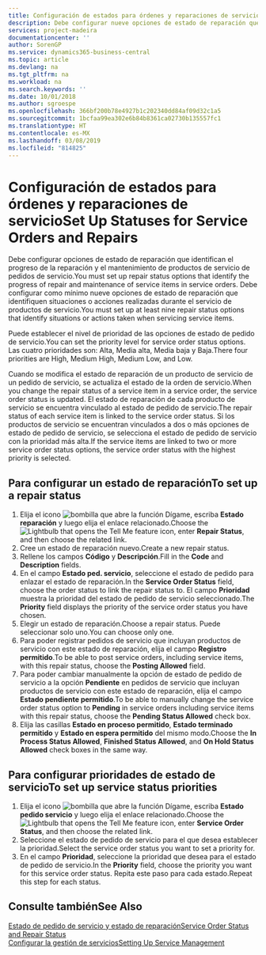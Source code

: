 ```yaml
---
title: Configuración de estados para órdenes y reparaciones de servicio | Documentos de Microsoft
description: Debe configurar nueve opciones de estado de reparación que identifican el progreso de la reparación y el mantenimiento de productos de servicio de pedidos de servicio.
services: project-madeira
documentationcenter: ''
author: SorenGP
ms.service: dynamics365-business-central
ms.topic: article
ms.devlang: na
ms.tgt_pltfrm: na
ms.workload: na
ms.search.keywords: ''
ms.date: 10/01/2018
ms.author: sgroespe
ms.openlocfilehash: 366bf200b78e4927b1c202340dd84af09d32c1a5
ms.sourcegitcommit: 1bcfaa99ea302e6b84b8361ca02730b135557fc1
ms.translationtype: HT
ms.contentlocale: es-MX
ms.lasthandoff: 03/08/2019
ms.locfileid: "814825"
---
```

# <a name="set-up-statuses-for-service-orders-and-repairs"></a><span data-ttu-id="bfbd9-103">Configuración de estados para órdenes y reparaciones de servicio</span><span class="sxs-lookup"><span data-stu-id="bfbd9-103">Set Up Statuses for Service Orders and Repairs</span></span>
<span data-ttu-id="bfbd9-104">Debe configurar opciones de estado de reparación que identifican el progreso de la reparación y el mantenimiento de productos de servicio de pedidos de servicio.</span><span class="sxs-lookup"><span data-stu-id="bfbd9-104">You must set up repair status options that identify the progress of repair and maintenance of service items in service orders.</span></span> <span data-ttu-id="bfbd9-105">Debe configurar como mínimo nueve opciones de estado de reparación que identifiquen situaciones o acciones realizadas durante el servicio de productos de servicio.</span><span class="sxs-lookup"><span data-stu-id="bfbd9-105">You must set up at least nine repair status options that identify situations or actions taken when servicing service items.</span></span>  

<span data-ttu-id="bfbd9-106">Puede establecer el nivel de prioridad de las opciones de estado de pedido de servicio.</span><span class="sxs-lookup"><span data-stu-id="bfbd9-106">You can set the priority level for service order status options.</span></span> <span data-ttu-id="bfbd9-107">Las cuatro prioridades son: Alta, Media alta, Media baja y Baja.</span><span class="sxs-lookup"><span data-stu-id="bfbd9-107">There four priorities are High, Medium High, Medium Low, and Low.</span></span>  

<span data-ttu-id="bfbd9-108">Cuando se modifica el estado de reparación de un producto de servicio de un pedido de servicio, se actualiza el estado de la orden de servicio.</span><span class="sxs-lookup"><span data-stu-id="bfbd9-108">When you change the repair status of a service item in a service order, the service order status is updated.</span></span> <span data-ttu-id="bfbd9-109">El estado de reparación de cada producto de servicio se encuentra vinculado al estado de pedido de servicio.</span><span class="sxs-lookup"><span data-stu-id="bfbd9-109">The repair status of each service item is linked to the service order status.</span></span> <span data-ttu-id="bfbd9-110">Si los productos de servicio se encuentran vinculados a dos o más opciones de estado de pedido de servicio, se selecciona el estado de pedido de servicio con la prioridad más alta.</span><span class="sxs-lookup"><span data-stu-id="bfbd9-110">If the service items are linked to two or more service order status options, the service order status with the highest priority is selected.</span></span>  

## <a name="to-set-up-a-repair-status"></a><span data-ttu-id="bfbd9-111">Para configurar un estado de reparación</span><span class="sxs-lookup"><span data-stu-id="bfbd9-111">To set up a repair status</span></span>  
1. <span data-ttu-id="bfbd9-112">Elija el icono ![bombilla que abre la función Dígame](media/ui-search/search_small.png "Dígame que desea hacer"), escriba **Estado reparación** y luego elija el enlace relacionado.</span><span class="sxs-lookup"><span data-stu-id="bfbd9-112">Choose the ![Lightbulb that opens the Tell Me feature](media/ui-search/search_small.png "Tell me what you want to do") icon, enter **Repair Status**, and then choose the related link.</span></span>
2. <span data-ttu-id="bfbd9-113">Cree un estado de reparación nuevo.</span><span class="sxs-lookup"><span data-stu-id="bfbd9-113">Create a new repair status.</span></span>  
3. <span data-ttu-id="bfbd9-114">Rellene los campos **Código** y **Descripción**.</span><span class="sxs-lookup"><span data-stu-id="bfbd9-114">Fill in the **Code** and **Description** fields.</span></span>  
4. <span data-ttu-id="bfbd9-115">En el campo **Estado ped. servicio**, seleccione el estado de pedido para enlazar el estado de reparación.</span><span class="sxs-lookup"><span data-stu-id="bfbd9-115">In the **Service Order Status** field, choose the order status to link the repair status to.</span></span> <span data-ttu-id="bfbd9-116">El campo **Prioridad** muestra la prioridad del estado de pedido de servicio seleccionado.</span><span class="sxs-lookup"><span data-stu-id="bfbd9-116">The **Priority** field displays the priority of the service order status you have chosen.</span></span>  
5. <span data-ttu-id="bfbd9-117">Elegir un estado de reparación.</span><span class="sxs-lookup"><span data-stu-id="bfbd9-117">Choose a repair status.</span></span> <span data-ttu-id="bfbd9-118">Puede seleccionar solo uno.</span><span class="sxs-lookup"><span data-stu-id="bfbd9-118">You can choose only one.</span></span>  
6. <span data-ttu-id="bfbd9-119">Para poder registrar pedidos de servicio que incluyan productos de servicio con este estado de reparación, elija el campo **Registro permitido**.</span><span class="sxs-lookup"><span data-stu-id="bfbd9-119">To be able to post service orders, including service items, with this repair status, choose the **Posting Allowed** field.</span></span>  
7. <span data-ttu-id="bfbd9-120">Para poder cambiar manualmente la opción de estado de pedido de servicio a la opción **Pendiente** en pedidos de servicio que incluyan productos de servicio con este estado de reparación, elija el campo **Estado pendiente permitido**.</span><span class="sxs-lookup"><span data-stu-id="bfbd9-120">To be able to manually change the service order status option to **Pending** in service orders including service items with this repair status, choose the **Pending Status Allowed** check box.</span></span>  
8. <span data-ttu-id="bfbd9-121">Elija las casillas **Estado en proceso permitido**, **Estado terminado permitido** y **Estado en espera permitido** del mismo modo.</span><span class="sxs-lookup"><span data-stu-id="bfbd9-121">Choose the **In Process Status Allowed**, **Finished Status Allowed**, and **On Hold Status Allowed** check boxes in the same way.</span></span>
  
## <a name="to-set-up-service-status-priorities"></a><span data-ttu-id="bfbd9-122">Para configurar prioridades de estado de servicio</span><span class="sxs-lookup"><span data-stu-id="bfbd9-122">To set up service status priorities</span></span>  
1. <span data-ttu-id="bfbd9-123">Elija el icono ![bombilla que abre la función Dígame](media/ui-search/search_small.png "Dígame que desea hacer"), escriba **Estado pedido servicio** y luego elija el enlace relacionado.</span><span class="sxs-lookup"><span data-stu-id="bfbd9-123">Choose the ![Lightbulb that opens the Tell Me feature](media/ui-search/search_small.png "Tell me what you want to do") icon, enter **Service Order Status**, and then choose the related link.</span></span>  
2. <span data-ttu-id="bfbd9-124">Seleccione el estado de pedido de servicio para el que desea establecer la prioridad.</span><span class="sxs-lookup"><span data-stu-id="bfbd9-124">Select the service order status you want to set a priority for.</span></span>  
3. <span data-ttu-id="bfbd9-125">En el campo **Prioridad**, seleccione la prioridad que desea para el estado de pedido de servicio.</span><span class="sxs-lookup"><span data-stu-id="bfbd9-125">In the **Priority** field, choose the priority you want for this service order status.</span></span> <span data-ttu-id="bfbd9-126">Repita este paso para cada estado.</span><span class="sxs-lookup"><span data-stu-id="bfbd9-126">Repeat this step for each status.</span></span>  

## <a name="see-also"></a><span data-ttu-id="bfbd9-127">Consulte también</span><span class="sxs-lookup"><span data-stu-id="bfbd9-127">See Also</span></span>  
[<span data-ttu-id="bfbd9-128">Estado de pedido de servicio y estado de reparación</span><span class="sxs-lookup"><span data-stu-id="bfbd9-128">Service Order Status and Repair Status</span></span>](service-service-order-status-and-repair-status.md)  
[<span data-ttu-id="bfbd9-129">Configurar la gestión de servicios</span><span class="sxs-lookup"><span data-stu-id="bfbd9-129">Setting Up Service Management</span></span>](service-setup-service.md)  
